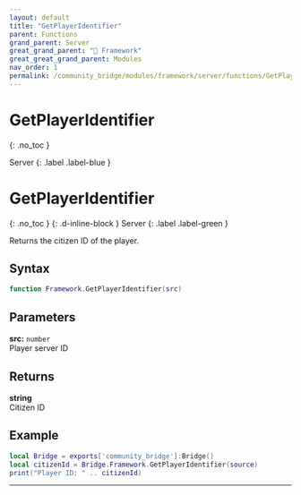 ```yaml
---
layout: default
title: "GetPlayerIdentifier"
parent: Functions
grand_parent: Server
great_grand_parent: "🧩 Framework"
great_great_grand_parent: Modules
nav_order: 1
permalink: /community_bridge/modules/framework/server/functions/GetPlayerIdentifier/
---
```


# GetPlayerIdentifier
{: .no_toc }

Server
{: .label .label-blue }

# GetPlayerIdentifier
{: .no_toc }
{: .d-inline-block }
Server
{: .label .label-green }

Returns the citizen ID of the player.

## Syntax

```lua
function Framework.GetPlayerIdentifier(src)
```

## Parameters

**src:** `number`  
Player server ID

## Returns

**string**  
Citizen ID

## Example

```lua
local Bridge = exports['community_bridge']:Bridge()
local citizenId = Bridge.Framework.GetPlayerIdentifier(source)
print("Player ID: " .. citizenId)
```

---

